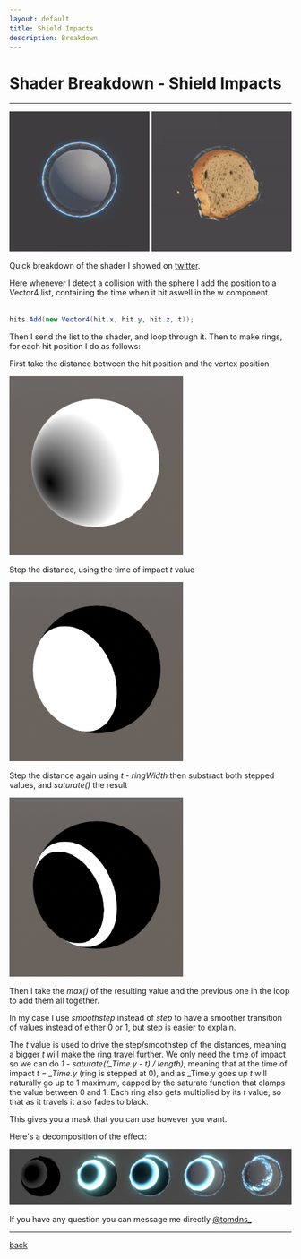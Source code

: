 ```yaml
---
layout: default
title: Shield Impacts
description: Breakdown
---
```


# Shader Breakdown - Shield Impacts

***

<div class="image_container">
    <img src="../images/shield-impacts/shield.gif" width="250"/>
    <img src="../images/shield-impacts/bread.gif" width="250"/>
</div>

Quick breakdown of the shader I showed on [twitter](https://twitter.com/tomdns_/status/1177389679815135233).

Here whenever I detect a collision with the sphere I add the position to a Vector4 list, containing the time when it hit aswell in the w component.

```c#

hits.Add(new Vector4(hit.x, hit.y, hit.z, t));

```

Then I send the list to the shader, and loop through it. Then to make rings, for each hit position I do as follows:

First take the distance between the hit position and the vertex position

![Distance](../images/shield-impacts/process_distance.png)

Step the distance, using the time of impact *t* value

![Distance](../images/shield-impacts/process_step.png)

Step the distance again using *t - ringWidth* then substract both stepped values, and *saturate()* the result

![Distance](../images/shield-impacts/process_ring.png)

Then I take the *max()* of the resulting value and the previous one in the loop to add them all together.

In my case I use *smoothstep* instead of *step* to have a smoother transition of values instead of either 0 or 1, but step is easier to explain.

The *t* value is used to drive the step/smoothstep of the distances, meaning a bigger *t* will make the ring travel further.
We only need the time of impact so we can do *1 - saturate((_Time.y - t) / length)*, meaning that at the time of impact *t = _Time.y* (ring is stepped at 0), and as _Time.y goes up *t* will naturally go up to 1 maximum, capped by the saturate function that clamps the value between 0 and 1. Each ring also gets multiplied by its *t* value, so that as it travels it also fades to black.

This gives you a mask that you can use however you want.

Here's a decomposition of the effect:

![Process](../images/shield-impacts/process.png)

If you have any question you can message me directly [@tomdns_](https://twitter.com/tomdns_)

***

[back](/blog.html)
